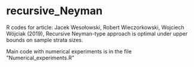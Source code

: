 # recursive_Neyman
R codes for article:
Jacek Wesołowski, Robert Wieczorkowski, Wojciech Wójciak (2019), Recursive Neyman-type approach is optimal
under upper bounds on sample strata sizes.

Main code with numerical experiments is in the file "Numerical_experiments.R"



